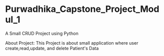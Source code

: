 # Purwadhika_Capstone_Project_Modul_1
A Small CRUD Project using Python

About Project:
This Project is about small application where user create,read,update, and delete Patient's Data

